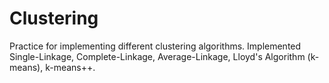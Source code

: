 # Clustering

Practice for implementing different clustering algorithms. Implemented Single-Linkage, Complete-Linkage, Average-Linkage, Lloyd's Algorithm (k-means), k-means++.
